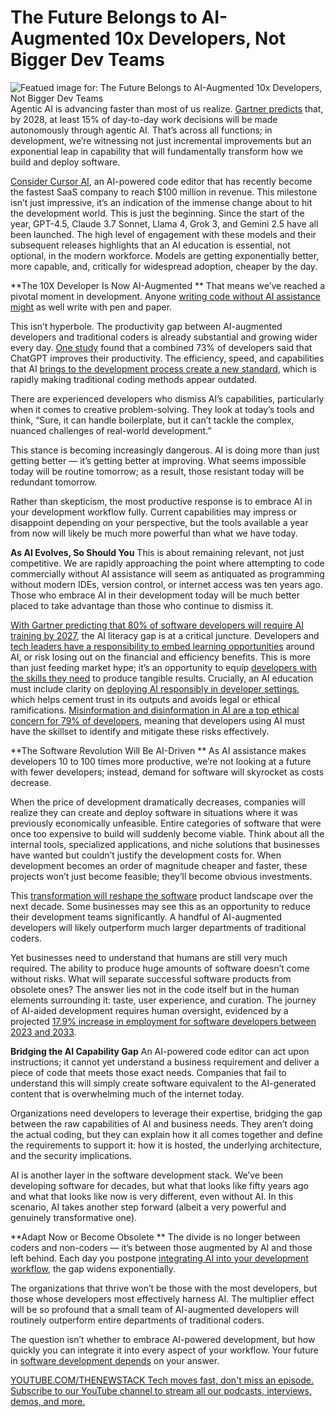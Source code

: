 # The Future Belongs to AI-Augmented 10x Developers, Not Bigger Dev Teams
![Featued image for: The Future Belongs to AI-Augmented 10x Developers, Not Bigger Dev Teams](https://cdn.thenewstack.io/media/2025/04/0a05df9d-fatos-bytyqi-agx5_tlsif4-unsplash-2-1024x683.jpg)
Agentic AI is advancing faster than most of us realize. [Gartner predicts](https://www.gartner.com/en/newsroom/press-releases/2024-10-21-gartner-identifies-the-top-10-strategic-technology-trends-for-2025) that, by 2028, at least 15% of day-to-day work decisions will be made autonomously through agentic AI. That’s across all functions; in development, we’re witnessing not just incremental improvements but an exponential leap in capability that will fundamentally transform how we build and deploy software.

[Consider Cursor AI](https://sacra.com/research/cursor-at-100m-arr/), an AI-powered code editor that has recently become the fastest SaaS company to reach $100 million in revenue. This milestone isn’t just impressive, it’s an indication of the immense change about to hit the development world.
This is just the beginning. Since the start of the year, GPT-4.5, Claude 3.7 Sonnet, Llama 4, Grok 3, and Gemini 2.5 have all been launched. The high level of engagement with these models and their subsequent releases highlights that an AI education is essential, not optional, in the modern workforce. Models are getting exponentially better, more capable, and, critically for widespread adoption, cheaper by the day.

**The 10X Developer Is Now AI-Augmented **
That means we’ve reached a pivotal moment in development. Anyone [writing code without AI assistance might](https://thenewstack.io/why-literate-programming-might-help-you-write-better-code/) as well write with pen and paper.

This isn’t hyperbole. The productivity gap between AI-augmented developers and traditional coders is already substantial and growing wider every day. [One study](https://arxiv.org/pdf/2405.12195) found that a combined 73% of developers said that ChatGPT improves their productivity. The efficiency, speed, and capabilities that AI [brings to the development process create a new standard](https://thenewstack.io/new-open-source-standard-brings-consistency-to-webhooks/), which is rapidly making traditional coding methods appear outdated.

There are experienced developers who dismiss AI’s capabilities, particularly when it comes to creative problem-solving. They look at today’s tools and think, “Sure, it can handle boilerplate, but it can’t tackle the complex, nuanced challenges of real-world development.”

This stance is becoming increasingly dangerous. AI is doing more than just getting better — it’s getting better at improving. What seems impossible today will be routine tomorrow; as a result, those resistant today will be redundant tomorrow.

Rather than skepticism, the most productive response is to embrace AI in your development workflow fully. Current capabilities may impress or disappoint depending on your perspective, but the tools available a year from now will likely be much more powerful than what we have today.

**As AI Evolves, So Should You**
This is about remaining relevant, not just competitive. We are rapidly approaching the point where attempting to code commercially without AI assistance will seem as antiquated as programming without modern IDEs, version control, or internet access was ten years ago. Those who embrace AI in their development today will be much better placed to take advantage than those who continue to dismiss it.

[With Gartner predicting that 80% of software developers will require AI training by 2027](https://the-decoder.com/80-of-software-developers-will-require-ai-training-by-2027-gartner-study-finds/), the AI literacy gap is at a critical juncture. Developers and [tech leaders have a responsibility to embed learning opportunities](https://thenewstack.io/3-strategies-to-turn-incidents-into-learning-opportunities/) around AI, or risk losing out on the financial and efficiency benefits. This is more than just feeding market hype; it’s an opportunity to equip [developers with the skills they need](https://thenewstack.io/recruiters-speak-top-skills-devs-need-for-ai-cloud-jobs/) to produce tangible results.
Crucially, an AI education must include clarity on [deploying AI responsibly in developer settings](https://thenewstack.io/set-goals-and-measure-progress-for-effective-ai-deployment/), which helps cement trust in its outputs and avoids legal or ethical ramifications. [Misinformation and disinformation in AI are a top ethical concern for 79% of developers](https://survey.stackoverflow.co/2024/ai/), meaning that developers using AI must have the skillset to identify and mitigate these risks effectively.

**The Software Revolution Will Be AI-Driven **
As AI assistance makes developers 10 to 100 times more productive, we’re not looking at a future with fewer developers; instead, demand for software will skyrocket as costs decrease.

When the price of development dramatically decreases, companies will realize they can create and deploy software in situations where it was previously economically unfeasible. Entire categories of software that were once too expensive to build will suddenly become viable. Think about all the internal tools, specialized applications, and niche solutions that businesses have wanted but couldn’t justify the development costs for. When development becomes an order of magnitude cheaper and faster, these projects won’t just become feasible; they’ll become obvious investments.

This [transformation will reshape the software](https://thenewstack.io/ebooks/generative-ai/how-generative-ai-transforms-software-development/) product landscape over the next decade. Some businesses may see this as an opportunity to reduce their development teams significantly. A handful of AI-augmented developers will likely outperform much larger departments of traditional coders.

Yet businesses need to understand that humans are still very much required. The ability to produce huge amounts of software doesn’t come without risks. What will separate successful software products from obsolete ones? The answer lies not in the code itself but in the human elements surrounding it: taste, user experience, and curation. The journey of AI-aided development requires human oversight, evidenced by a projected [17.9% increase in employment for software developers between 2023 and 2033](https://www.developer-tech.com/news/ai-impact-on-software-development-jobs/).

**Bridging the AI Capability Gap**
An AI-powered code editor can act upon instructions; it cannot yet understand a business requirement and deliver a piece of code that meets those exact needs. Companies that fail to understand this will simply create software equivalent to the AI-generated content that is overwhelming much of the internet today.

Organizations need developers to leverage their expertise, bridging the gap between the raw capabilities of AI and business needs. They aren’t doing the actual coding, but they can explain how it all comes together and define the requirements to support it: how it is hosted, the underlying architecture, and the security implications.

AI is another layer in the software development stack. We’ve been developing software for decades, but what that looks like fifty years ago and what that looks like now is very different, even without AI. In this scenario, AI takes another step forward (albeit a very powerful and genuinely transformative one).

**Adapt Now or Become Obsolete **
The divide is no longer between coders and non-coders — it’s between those augmented by AI and those left behind. Each day you postpone [integrating AI into your development workflow](https://thenewstack.io/prepare-developers-for-integrating-ai-into-their-workflows/), the gap widens exponentially.

The organizations that thrive won’t be those with the most developers, but those whose developers most effectively harness AI. The multiplier effect will be so profound that a small team of AI-augmented developers will routinely outperform entire departments of traditional coders.

The question isn’t whether to embrace AI-powered development, but how quickly you can integrate it into every aspect of your workflow. Your future in [software development depends](https://thenewstack.io/the-configuration-crisis-and-developer-dependency-on-ai/) on your answer.

[
YOUTUBE.COM/THENEWSTACK
Tech moves fast, don't miss an episode. Subscribe to our YouTube
channel to stream all our podcasts, interviews, demos, and more.
](https://youtube.com/thenewstack?sub_confirmation=1)